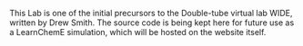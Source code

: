 This Lab is one of the initial precursors to the Double-tube virtual lab WIDE, written by Drew Smith. The source code is being kept here for future use as a LearnChemE simulation, which will be hosted on the website itself.
